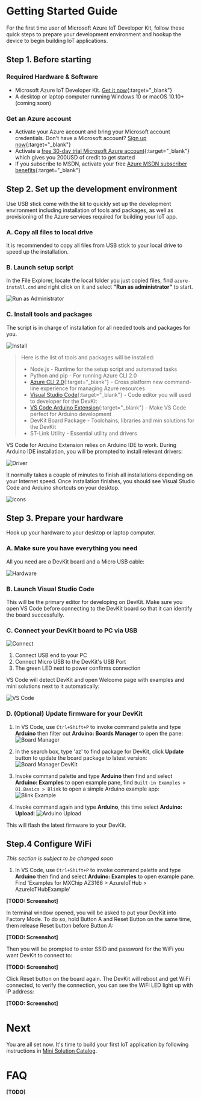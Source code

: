 # Getting Started Guide

For the first time user of Microsoft Azure IoT Developer Kit, follow these quick steps to prepare your development environment and hookup the device to begin building IoT applications.

## Step 1. Before starting

### Required Hardware & Software

* Microsoft Azure IoT Developer Kit. [Get it now](http://microsoft.github.io/azure-iot-developer-kit){:target="_blank"}
* A desktop or laptop computer running Windows 10 or macOS 10.10+ (coming soon)

### Get an Azure account

* Activate your Azure account and bring your Microsoft account credentials. Don't have a Microsoft account? [Sign up now](https://signup.live.com/newuser.aspx){:target="_blank"}
* Activate a [free 30-day trial Microsoft Azure account](https://azureinfo.microsoft.com/us-freetrial.html){:target="_blank"} which gives you 200USD of credit to get started
* If you subscribe to MSDN, activate your free [Azure MSDN subscriber benefits](https://azure.microsoft.com/en-us/pricing/member-offers/visual-studio-subscriptions/){:target="_blank"}

## Step 2. Set up the development environment

Use USB stick come with the kit to quickly set up the development environment including installation of tools and packages, as well as provisioning of the Azure services required for building your IoT app.

### A. Copy all files to local drive

It is recommended to copy all files from USB stick to your local drive to speed up the installation.

### B. Launch setup script

In the File Explorer, locate the local folder you just copied files, find `azure-install.cmd` and right click on it and select **"Run as administrator"** to start.

![][getting-started-run-admin]

### C. Install tools and packages

The script is in charge of installation for all needed tools and packages for you.

![][getting-started-install]

> Here is the list of tools and packages will be installed:
> * Node.js - Runtime for the setup script and automated tasks
> * Python and pip - For running Azure CLI 2.0
> * [Azure CLI 2.0](https://docs.microsoft.com/en-us/cli/azure/overview){:target="_blank"} - Cross platform new command-line experience for managing Azure resources
> * [Visual Studio Code](https://code.visualstudio.com/){:target="_blank"} - Code editor you will used to developer for the DevKit
> * [VS Code Arduino Extension](https://marketplace.visualstudio.com/items?itemName=vsciot-vscode.vscode-arduino){:target="_blank"} - Make VS Code perfect for Arduino development
> * DevKit Board Package - Toolchains, libraries and min solutions for the DevKit
> * ST-Link Utility - Essential utility and drivers

VS Code for Arduino Extension relies on Arduino IDE to work. During Arduino IDE installation, you will be prompted to install relevant drivers:

![][getting-started-driver]

It normally takes a couple of minutes to finish all installations depending on your Internet speed. Once installation finishes, you should see Visual Studio Code and Arduino shortcuts on your desktop.

![][getting-started-icons]

## Step 3. Prepare your hardware

Hook up your hardware to your desktop or laptop computer.

### A. Make sure you have everything you need

All you need are a DevKit board and a Micro USB cable:

![][getting-started-hardware]

### B. Launch Visual Studio Code

This will be the primary editor for developing on DevKit. Make sure you open VS Code before connecting to the DevKit board so that it can identify the board successfully.

### C. Connect your DevKit board to PC via USB

![][getting-started-connect]

1. Connect USB end to your PC
2. Connect Micro USB to the DevKit's USB Port
3. The green LED next to power confirms connection

VS Code will detect DevKit and open Welcome page with examples and mini solutions next to it automatically:

![][getting-started-vscode]

### D. (Optional) Update firmware for your DevKit

1. In VS Code, use `Ctrl+Shift+P` to invoke command palette and type **Arduino** then filter out **Arduino: Boards Manager** to open the pane:
 ![][getting-started-board-manager]

2. In the search box, type 'az' to find package for DevKit, click **Update** button to update the board package to latest version:
 ![][getting-started-board-manager-az]

3. Invoke command palette and type **Arduino** then find and select **Arduino: Examples** to open example pane, find `Built-in Examples > 01.Basics > Blink` to open a simple Arduino example app:
 ![][getting-started-blink]

4. Invoke command again and type **Arduino**, this time select **Arduino: Upload**:
 ![][getting-started-upload]

This will flash the latest firmware to your DevKit.

## Step.4 Configure WiFi

*This section is subject to be changed soon*

1. In VS Code, use `Ctrl+Shift+P` to invoke command palette and type **Arduino** then find and select **Arduino: Examples** to open example pane. Find 'Examples for MXChip AZ3166 > AzureIoTHub > AzureIoTHubExample'

**[TODO: Screenshot]**

In terminal window opened, you will be asked to put your DevKit into Factory Mode. To do so, hold Button A and Reset Button on the same time, them release Reset button before Button A:

**[TODO: Screenshot]**

Then you will be prompted to enter SSID and password for the WiFi you want DevKit to connect to:

**[TODO: Screenshot]**

Click Reset button on the board again. The DevKit will reboot and get WiFi connected, to verify the connection, you can see the WiFi LED light up with IP address:

**[TODO: Screenshot]**

# Next

You are all set now. It's time to build your first IoT application by following instructions in [Mini Solution Catalog](http://microsoft.github.io/azure-iot-developer-kit/mini-solutions.html).

# FAQ

**[TODO]**


[getting-started-run-admin]: ./images/getting-started-run-admin.jpg "Run as Administrator"

[getting-started-install]: ./images/getting-started-install.png "Install"

[getting-started-driver]: ./images/getting-started-driver.png "Driver"

[getting-started-icons]: ./images/getting-started-icons.png "Icons"

[getting-started-hardware]: ./images/getting-started-hardware.jpg "Hardware"

[getting-started-connect]: ./images/getting-started-connect.jpg "Connect"

[getting-started-vscode]: ./images/getting-started-vscode.png "VS Code"

[getting-started-board-manager]: ./images/getting-started-board-manager.jpg "Board Manager"

[getting-started-board-manager-az]: ./images/getting-started-board-manager-az.jpg "Board Manager DevKit"

[getting-started-blink]: ./images/getting-started-blink.jpg "Blink Example"

[getting-started-upload]: ./images/getting-started-upload.jpg "Arduino Upload"